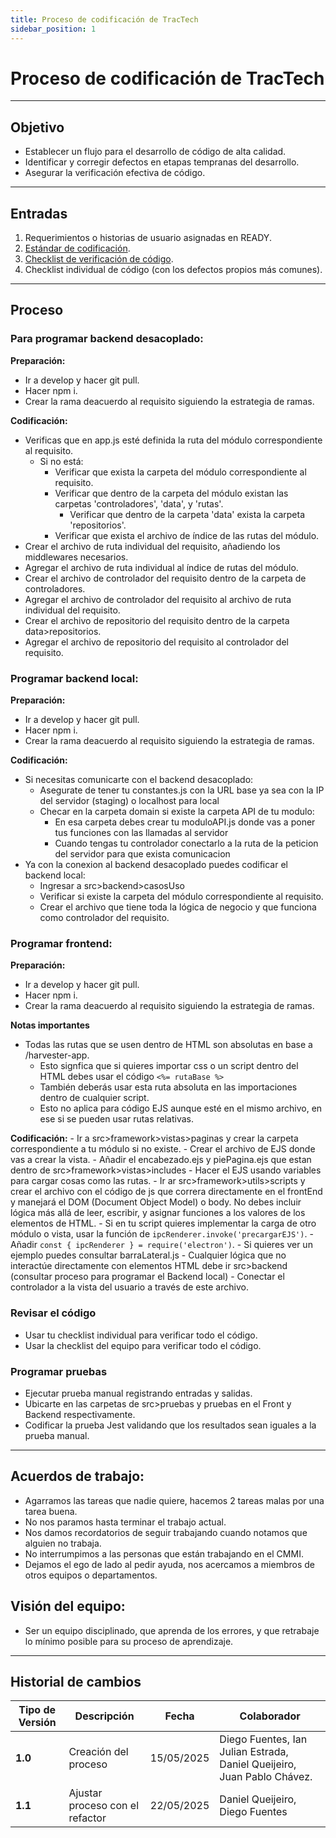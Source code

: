 ```yaml
---
title: Proceso de codificación de TracTech
sidebar_position: 1
---
```


# Proceso de codificación de TracTech

---

## Objetivo

- Establecer un flujo para el desarrollo de código de alta calidad.
- Identificar y corregir defectos en etapas tempranas del desarrollo.
- Asegurar la verificación efectiva de código.

---

## Entradas

1. Requerimientos o historias de usuario asignadas en READY.
2. [Estándar de codificación](/docs/standards/general).
3. [Checklist de verificación de código](https://docs.google.com/document/d/1ItP965B7cFppIUX3RPXg_ZuUiYZzSuGs1b5bMw2-ZpQ/edit?tab=t.0#heading=h.fhau7kjl46pa).
4. Checklist individual de código (con los defectos propios más comunes).

---

## Proceso

### Para programar backend desacoplado:

**Preparación:**
- Ir a develop y hacer git pull.
- Hacer npm i.
- Crear la rama deacuerdo al requisito siguiendo la estrategia de ramas.

**Codificación:**
- Verificas que en app.js esté definida la ruta del módulo correspondiente al requisito.
    - Si no está:
        - Verificar que exista la carpeta del módulo correspondiente al requisito.
        - Verificar que dentro de la carpeta del módulo existan las carpetas 'controladores', 'data', y 'rutas'.
            - Verificar que dentro de la carpeta 'data' exista la carpeta 'repositorios'.
        - Verificar que exista el archivo de índice de las rutas del módulo.
- Crear el archivo de ruta individual del requisito, añadiendo los middlewares necesarios.
- Agregar el archivo de ruta individual al índice de rutas del módulo.
- Crear el archivo de controlador del requisito dentro de la carpeta de controladores.
- Agregar el archivo de controlador del requisito al archivo de ruta individual del requisito.
- Crear el archivo de repositorio del requisito dentro de la carpeta data>repositorios.
- Agregar el archivo de repositorio del requisito al controlador del requisito.


### Programar backend local:

**Preparación:**
- Ir a develop y hacer git pull.
- Hacer npm i.
- Crear la rama deacuerdo al requisito siguiendo la estrategia de ramas.

**Codificación:**
- Si necesitas comunicarte con el backend desacoplado:
    - Asegurate de tener tu constantes.js con la URL base ya sea con la IP del servidor (staging) o localhost para local
    - Checar en la carpeta domain si existe la carpeta API de tu modulo:
        - En esa carpeta debes crear tu moduloAPI.js donde vas a poner tus funciones con las llamadas al servidor
        - Cuando tengas tu controlador conectarlo a la ruta de la peticion del servidor para que exista comunicacion
 -  Ya con la conexion al backend desacoplado puedes codificar el backend local:
    - Ingresar a src>backend>casosUso
    - Verificar si existe la carpeta del módulo correspondiente al requisito.
    - Crear el archivo que tiene toda la lógica de negocio y que funciona como controlador del requisito.

### Programar frontend:

**Preparación:**
- Ir a develop y hacer git pull.
- Hacer npm i.
- Crear la rama deacuerdo al requisito siguiendo la estrategia de ramas.

**Notas importantes**
- Todas las rutas que se usen dentro de HTML son absolutas en base a /harvester-app.
    - Esto signfica que si quieres importar css o un script dentro del HTML debes usar el código `<%= rutaBase %>`
    - También deberás usar esta ruta absoluta en las importaciones dentro de cualquier script.
    - Esto no aplica para código EJS aunque esté en el mismo archivo, en ese si se pueden usar rutas relativas.

**Codificación:**
    - Ir a src>framework>vistas>paginas y crear la carpeta correspondiente a tu módulo si no existe.
    - Crear el archivo de EJS donde vas a crear la vista.
        - Añadir el encabezado.ejs y piePagina.ejs que estan dentro de src>framework>vistas>includes
        - Hacer el EJS usando variables para cargar cosas como las rutas.
    - Ir ar src>framework>utils>scripts y crear el archivo con el código de js que correra directamente en el frontEnd y manejará el DOM (Document Object Model) o body. No debes incluir lógica más allá de leer, escribir, y asignar funciones a los valores de los elementos de HTML.
        - Si en tu script quieres implementar la carga de otro módulo o vista, usar la función de `ipcRenderer.invoke('precargarEJS')`.
        - Añadir `const { ipcRenderer } = require('electron')`.
            - Si quieres ver un ejemplo puedes consultar barraLateral.js
    - Cualquier lógica que no interactúe directamente con elementos HTML debe ir src>backend (consultar proceso para programar el Backend local)
    - Conectar el controlador a la vista del usuario a través de este archivo.

### Revisar el código

- Usar tu checklist individual para verificar todo el código.
- Usar la checklist del equipo para verificar todo el código.

### Programar pruebas
- Ejecutar prueba manual registrando entradas y salidas.
- Ubicarte en las carpetas de src>pruebas y pruebas en el Front y Backend respectivamente.
- Codificar la prueba Jest validando que los resultados sean iguales a la prueba manual.

---

## Acuerdos de trabajo:
- Agarramos las tareas que nadie quiere, hacemos 2 tareas malas por una tarea buena.
- No nos paramos hasta terminar el trabajo actual.
- Nos damos recordatorios de seguir trabajando cuando notamos que alguien no trabaja.
- No interrumpimos a las personas que están trabajando en el CMMI.
- Dejamos el ego de lado al pedir ayuda, nos acercamos a miembros de otros equipos o departamentos.


## Visión del equipo:
- Ser un equipo disciplinado, que aprenda de los errores, y que retrabaje lo mínimo posible para su proceso de aprendizaje.

---

## Historial de cambios

| **Tipo de Versión** | **Descripción** | **Fecha**  | **Colaborador** |
| ------------------- | --------------- | ---------- | --------------- |
| **1.0** | Creación del proceso | 15/05/2025 | Diego Fuentes, Ian Julian Estrada, Daniel Queijeiro, Juan Pablo Chávez. |
| **1.1** | Ajustar proceso con el refactor | 22/05/2025 | Daniel Queijeiro, Diego Fuentes |